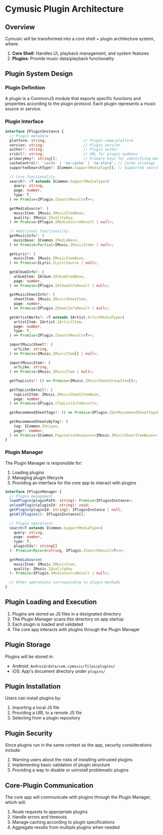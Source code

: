 # Cymusic Plugin Architecture

## Overview

Cymusic will be transformed into a core shell + plugin architecture system, where:

1. **Core Shell**: Handles UI, playback management, and system features
2. **Plugins**: Provide music data/playback functionality

## Plugin System Design

### Plugin Definition

A plugin is a CommonJS module that exports specific functions and properties according to the plugin protocol. Each plugin represents a music source or service.

### Plugin Interface

```typescript
interface IPluginInstance {
  // Plugin metadata
  platform: string;                 // Plugin name/platform
  version: string;                  // Plugin version
  author?: string;                  // Plugin author
  srcUrl?: string;                  // URL for plugin updates
  primaryKey?: string[];            // Primary keys for identifying media items
  cacheControl?: 'cache' | 'no-cache' | 'no-store'; // Cache strategy
  supportedSearchType?: ICommon.SupportMediaType[]; // Supported search types
  
  // Core functionality
  search?: <T extends ICommon.SupportMediaType>(
    query: string,
    page: number,
    type: T,
  ) => Promise<IPlugin.ISearchResult<T>>;
  
  getMediaSource?: (
    musicItem: IMusic.IMusicItemBase,
    quality: IMusic.IQualityKey,
  ) => Promise<IPlugin.IMediaSourceResult | null>;
  
  // Additional functionality
  getMusicInfo?: (
    musicBase: ICommon.IMediaBase,
  ) => Promise<Partial<IMusic.IMusicItem> | null>;
  
  getLyric?: (
    musicItem: IMusic.IMusicItemBase,
  ) => Promise<ILyric.ILyricSource | null>;
  
  getAlbumInfo?: (
    albumItem: IAlbum.IAlbumItemBase,
    page: number,
  ) => Promise<IPlugin.IAlbumInfoResult | null>;
  
  getMusicSheetInfo?: (
    sheetItem: IMusic.IMusicSheetItem,
    page: number,
  ) => Promise<IPlugin.ISheetInfoResult | null>;
  
  getArtistWorks?: <T extends IArtist.ArtistMediaType>(
    artistItem: IArtist.IArtistItem,
    page: number,
    type: T,
  ) => Promise<IPlugin.ISearchResult<T>>;
  
  importMusicSheet?: (
    urlLike: string,
  ) => Promise<IMusic.IMusicItem[] | null>;
  
  importMusicItem?: (
    urlLike: string,
  ) => Promise<IMusic.IMusicItem | null>;
  
  getTopLists?: () => Promise<IMusic.IMusicSheetGroupItem[]>;
  
  getTopListDetail?: (
    topListItem: IMusic.IMusicSheetItemBase,
    page: number,
  ) => Promise<IPlugin.ITopListInfoResult>;
  
  getRecommendSheetTags?: () => Promise<IPlugin.IGetRecommendSheetTagsResult>;
  
  getRecommendSheetsByTag?: (
    tag: ICommon.IUnique,
    page?: number,
  ) => Promise<ICommon.PaginationResponse<IMusic.IMusicSheetItemBase>>;
}
```

### Plugin Manager

The Plugin Manager is responsible for:

1. Loading plugins
2. Managing plugin lifecycle
3. Providing an interface for the core app to interact with plugins

```typescript
interface IPluginManager {
  // Plugin management
  loadPlugin(pluginPath: string): Promise<IPluginInstance>;
  unloadPlugin(pluginId: string): void;
  getPlugin(pluginId: string): IPluginInstance | null;
  getAllPlugins(): IPluginInstance[];
  
  // Plugin operations
  search<T extends ICommon.SupportMediaType>(
    query: string,
    page: number,
    type: T,
    pluginIds?: string[]
  ): Promise<Record<string, IPlugin.ISearchResult<T>>>;
  
  getMediaSource(
    musicItem: IMusic.IMusicItem,
    quality: IMusic.IQualityKey
  ): Promise<IPlugin.IMediaSourceResult | null>;
  
  // Other operations corresponding to plugin methods
}
```

## Plugin Loading and Execution

1. Plugins are stored as JS files in a designated directory
2. The Plugin Manager scans this directory on app startup
3. Each plugin is loaded and validated
4. The core app interacts with plugins through the Plugin Manager

## Plugin Storage

Plugins will be stored in:
- Android: `Android/data/com.cymusic/files/plugins/`
- iOS: App's document directory under `plugins/`

## Plugin Installation

Users can install plugins by:
1. Importing a local JS file
2. Providing a URL to a remote JS file
3. Selecting from a plugin repository

## Plugin Security

Since plugins run in the same context as the app, security considerations include:
1. Warning users about the risks of installing untrusted plugins
2. Implementing basic validation of plugin structure
3. Providing a way to disable or uninstall problematic plugins

## Core-Plugin Communication

The core app will communicate with plugins through the Plugin Manager, which will:
1. Route requests to appropriate plugins
2. Handle errors and timeouts
3. Manage caching according to plugin specifications
4. Aggregate results from multiple plugins when needed
